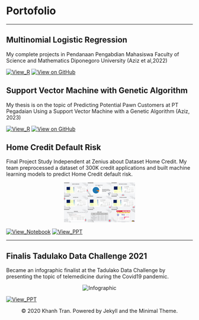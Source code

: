 # Portofolio
---
## Multinomial Logistic Regression


My complete projects in Pendanaan Pengabdian Mahasiswa Faculty of Science and Mathematics Diponegoro University (Aziz et al,2022)

[![View_R](https://img.shields.io/badge/R%20Studio-logo%3DRStudio?logo=R&logoColor=blue&color=pink)](https://github.com/muhammadazizch/Multinomial-Logistic-Regression/blob/main/multinomial.R)
[![View on GitHub](https://img.shields.io/badge/GitHub-View_on_GitHub-blue?logo=GitHub)](https://github.com/muhammadazizch/Multinomial-Logistic-Regression)


## Support Vector Machine with Genetic Algorithm


My thesis is on the topic of Predicting Potential Pawn Customers at PT Pegadaian Using a Support Vector Machine with a Genetic Algorithm (Aziz, 2023)

[![View_R](https://img.shields.io/badge/R%20Studio-logo%3DRStudio?logo=R&logoColor=blue&color=pink)](https://github.com/muhammadazizch/Genetic-Algorithm/blob/main/Syntax.R)
[![View on GitHub](https://img.shields.io/badge/GitHub-View_on_GitHub-blue?logo=GitHub)](https://github.com/muhammadazizch/Genetic-Algorithm)

## Home Credit Default Risk
Final Project Study Independent at Zenius about Dataset Home Credit. My team preprocessed a dataset of 300K credit applications and built machine learning models to predict Home Credit default risk.
<br>
<center><img src="images/Final_Project.png"width="192" height="108"/></center>

[![View_Notebook](https://img.shields.io/badge/Google_Colab-logo%3DGoogle%20Colab?logo=Google%20Colab&logoColor=orange&color=grey
)](https://colab.research.google.com/drive/10YoELq7qfbHt-wuevbzBtzSvQesJehF-#scrollTo=JfEaivuS9uK7)
[![View_PPT](https://img.shields.io/badge/Microsoft%20PowerPoint-logo%3DMicrosoft%20PowerPoint?logo=Microsoft%20PowerPoint&logoColor=orange&color=white)](https://docs.google.com/presentation/d/1T52yEULFplWzGRg4oN6xYld42b0oX6VrMzHx4PnY1Qk/edit?usp=sharing)


---
## Finalis Tadulako Data Challenge 2021
Became an infographic finalist at the Tadulako Data Challenge by presenting the topic of telemedicine during the Covid19 pandemic.
<br>
<center><img src="images/INFOGRAFIS.jpg" width="175" height="280" alt="Infographic"/></center>

[![View_PPT](https://img.shields.io/badge/Microsoft%20PowerPoint-logo%3DMicrosoft%20PowerPoint?logo=Microsoft%20PowerPoint&logoColor=orange&color=white)](https://docs.google.com/presentation/d/17-qftVDoq8JTAltv_7jiFHNB1PFUd65fqD_bEfE3_Ok/edit?usp=sharing)

<center>© 2020 Khanh Tran. Powered by Jekyll and the Minimal Theme.</center>
